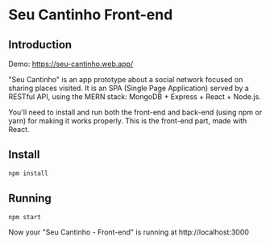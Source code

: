 # Seu Cantinho Front-end

## Introduction

Demo: https://seu-cantinho.web.app/

"Seu Cantinho" is an app prototype about a social network focused on sharing places visited. It is an SPA (Single Page Application) served by a RESTful API, using the MERN stack: MongoDB + Express + React + Node.js.

You'll need to install and run both the front-end and back-end (using npm or yarn) for making it works properly.
This is the front-end part, made with React.

## Install

```sh
npm install
```

## Running

```sh
npm start
```

Now your "Seu Cantinho - Front-end" is running at http://localhost:3000
